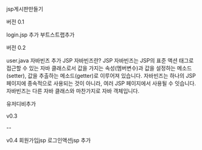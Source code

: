 jsp게시판만들기  

버전 0.1

login.jsp 추가
부트스트랩추가

버전 0.2 

user.java 자바빈즈 추가
JSP 자바빈즈란?
JSP 자바빈즈는 JSP의 표준 액션 태그로 접근할 수 있는 자바 클래스로서 값을 가지는 속성(멤버변수)과 값을 설정하는 메소드(setter), 값을 추출하는 메소드(getter)로 이루어져 있습니다. 자바빈즈는 하나의 JSP 페이지에 종속적으로 사용되는 것이 아니라, 여러 JSP 페이지에서 사용될 수 잇습니다. 자바빈즈는 다른 자바 클래스와 마찬가지로 자바 객체입니다.

유저디비추가

v0.3

--

v0.4
회원가입jsp
로그인액션jsp
추가 